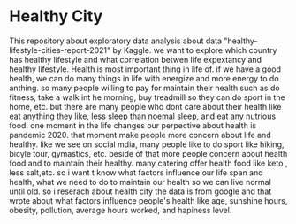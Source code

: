 # Healthy City
This repository about exploratory data analysis about data "healthy-lifestyle-cities-report-2021" by Kaggle. we want to explore which country has healthy lifestyle and what correlation betwen life expextancy and healthy lifestyle. 
Health is most important thing in life of. if we have a good health, we can do many things in life with energize and more energy to do anthing. 
so many people willing to pay for maintain their health such as do fitness, take a walk int he morning, buy treadmill so they can do sport in the home, etc.  but there are many people who dont care about their health like eat anything they like, less sleep than noemal sleep,  and eat any nutrious food. 
one moment in the life changes our perpective about health is pandemic 2020. that moment make people more concern about life and healthy. like we see on social mdia, many people like to do sport like hiking, bicyle tour,  gymastics, etc. 
beside of that more people concern about health food and to maintain their healthy. many catering offer health food like keto , less salt,etc. so i want t know what factors influence our life span and health, what we need to do to maintain our health so we can live normal until old. 
so i reserach about health city the data is from google and that wrote about what factors influence people's health like age, sunshine hours, obesity, pollution, average hours worked, and hapiness level. 
